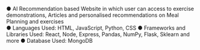 ●	AI Recommendation based Website in which user can access to exercise demonstrations, Articles and personalised recommendations on Meal Planning and exercises  
●	Languages Used: HTML, JavaScript, Python, CSS
●	Frameworks and Libraries Used: React, Node, Express, Pandas, NumPy, Flask, Sklearn and more
●	Database Used: MongoDB
